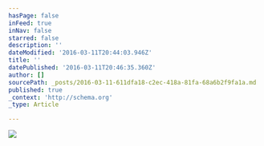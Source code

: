```yaml
---
hasPage: false
inFeed: true
inNav: false
starred: false
description: ''
dateModified: '2016-03-11T20:44:03.946Z'
title: ''
datePublished: '2016-03-11T20:46:35.360Z'
author: []
sourcePath: _posts/2016-03-11-611dfa18-c2ec-418a-81fa-68a6b2f9fa1a.md
published: true
_context: 'http://schema.org'
_type: Article

---
```

![](https://the-grid-user-content.s3-us-west-2.amazonaws.com/b50af8d2-82e6-47b2-b477-858e1faf2036.jpg)